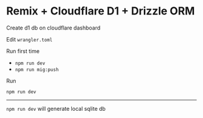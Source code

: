 # Remix + Cloudflare D1 + Drizzle ORM

Create d1 db on cloudflare dashboard

Edit `wrangler.toml`

Run first time

- `npm run dev`
- `npm run mig:push`

Run

`npm run dev`

---

`npm run dev` will generate local sqlite db
